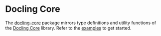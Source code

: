 # Docling Core

The [docling-core](/docling-core) package mirrors type definitions and utility functions of the [Docling Core](https://github.com/DS4SD/docling-core) library. Refer to the [examples](https://github.com/DS4SD/docling-ts/examples) to get started.
